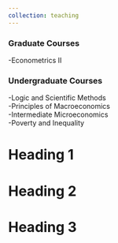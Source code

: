 ```yaml
---
collection: teaching
---
```

### Graduate Courses
-Econometrics II  
### Undergraduate Courses
-Logic and Scientific Methods  
-Principles of Macroeconomics  
-Intermediate Microeconomics  
-Poverty and Inequality  

Heading 1
======

Heading 2
======

Heading 3
======
